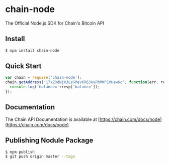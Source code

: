 # chain-node

The Official Node.js SDK for Chain's Bitcoin API

## Install

```bash
$ npm install chain-node
```

## Quick Start

```js
var chain = require('chain-node');
chain.getAddress('17x23dNjXJLzGMev6R63uyRhMWP1VHawKc', function(err, resp) {
  console.log('balance='+resp['balance']);
});
```

## Documentation

The Chain API Documentation is available at [https://chain.com/docs/node](https://chain.com/docs/node)

## Publishing Nodule Package

```bash
$ npm publish
$ git push origin master --tags
```
